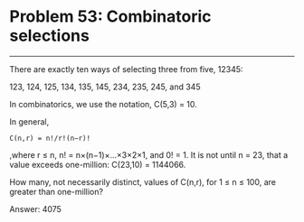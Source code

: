 # Problem 53: Combinatoric selections
----
There are exactly ten ways of selecting three from five, 12345:

123, 124, 125, 134, 135, 145, 234, 235, 245, and 345

In combinatorics, we use the notation, C(5,3) = 10.

In general,

`C(n,r) = n!/r!(n−r)!`

,where r ≤ n, n! = n×(n−1)×...×3×2×1, and 0! = 1.
It is not until n = 23, that a value exceeds one-million: C(23,10) = 1144066.

How many, not necessarily distinct, values of  C(n,r), for 1 ≤ n ≤ 100, are greater than one-million?


Answer:
4075

